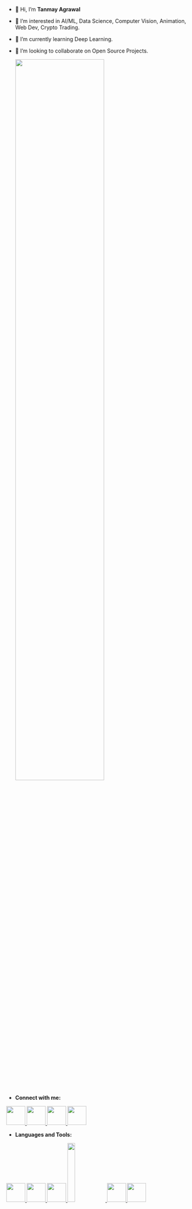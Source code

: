 - 👋 Hi, I’m <b>Tanmay Agrawal</b>
- 👀 I’m interested in AI/ML, Data Science, Computer Vision, Animation, Web Dev, Crypto Trading. 
- 🌱 I’m currently learning Deep Learning.
- 💞️ I’m looking to collaborate on Open Source Projects.

  <img src="https://images.wallpapersden.com/image/download/rick-and-morty-portal_a2xnZm2UmZqaraWkpJRmaGtlrWxrbQ.jpg" width = "70%" height = "auto"> 
</a>


<!---
Vector3103/Vector3103 is a ✨ special ✨ repository because its `README.md` (this file) appears on your GitHub profile.
You can click the Preview link to take a look at your changes.
--->
- <p><b>Connect with me: </b></p>
<a href="https://twitter.com/tanmay_hem">
  <img src="https://user-images.githubusercontent.com/64733777/157854116-d7e2e995-ad3d-4ec1-b4dc-413ad0c0199f.png" width="50" height="50"> 
</a>

<a href="https://www.linkedin.com/in/tanmay-agrawal-b685531b0/">
  <img src="https://user-images.githubusercontent.com/64733777/158062608-3231bb7b-cb01-4fae-abab-07b271318d3a.png" width="50" height="50"> 
</a>

<a href="https://www.instagram.com/tanmay_agrawall/">
  <img src="https://user-images.githubusercontent.com/64733777/158062878-45ea402d-868c-46d5-8600-36641267dc1a.png" width="50" height="50"> 
</a>

<a href="mailto:ishu310302@gmail.com">
  <img src="https://user-images.githubusercontent.com/64733777/158062949-fa2d6465-2502-4180-8b12-063c265faab5.png" width="50" height="50"> 
</a>

- <p><b>Languages and Tools: </b></p>

<a href="https://www.python.org/">
  <img src="https://user-images.githubusercontent.com/64733777/158064710-92b8abc7-7d84-4819-94dc-a142deea3272.png" width="50" height="50"> 
</a>

<a href="https://www.cprogramming.com/">
  <img src="https://user-images.githubusercontent.com/64733777/158064956-a6575cb0-78c8-4dc6-a8d0-65f930539dcf.svg" width="50" height="50"> 
</a>

<a href="https://www.w3schools.com/cpp/">
  <img src="https://user-images.githubusercontent.com/64733777/158065120-fab97486-a54f-4c79-9179-17c73d64b4de.png" width="50" height="50"> 
</a>

<a href="https://www.blender.org/">
  <img src="https://user-images.githubusercontent.com/64733777/158065450-e857cfa4-0218-4448-9b52-38cb8db9608f.png" width = "20%" height = "auto"> 
</a>

<a href="https://html.com/">
  <img src="https://user-images.githubusercontent.com/64733777/158107866-14c6f46a-2194-4b95-952f-a124cf3e4864.png" width = "50"height = "50">
</a>

<a href="https://www.javascript.com/">
  <img src="https://user-images.githubusercontent.com/64733777/158111837-f41c2fbb-f320-416d-8266-c2f59a2e1691.png" width="50" height="50"> 
</a>






